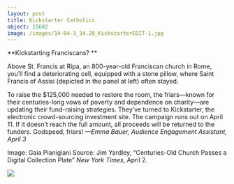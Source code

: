 ```yaml
---
layout: post
title: Kickstarter Catholics
object: 15682
image: /images/14-04-3_34.20_KickstarterEDIT-1.jpg
---
```

**Kickstarting Franciscans?
**

Above St. Francis at Ripa, an 800-year-old Franciscan church in Rome, you’ll find a deteriorating cell, equipped with a stone pillow, where Saint Francis of Assisi (depicted in the panel at left) often stayed. 

To raise the \$125,000 needed to restore the room, the friars—known for their centuries-long vows of poverty and dependence on charity—are updating their fund-raising strategies. They’ve turned to Kickstarter, the electronic crowd-sourcing investment site. The campaign runs out on April 11. If it doesn’t reach the full amount, all proceeds will be returned to the funders. Godspeed, friars!
 *—Emma Bauer, Audience Engagement Assistant, April 3*

Image: Gaia Pianigiani
 Source: Jim Yardley, “Centuries-Old Church Passes a Digital Collection Plate” *New York Times*, April 2.

![]({{siteurl.base}}/images/14-04-3_34.20_KickstarterEDIT-1.jpg)
